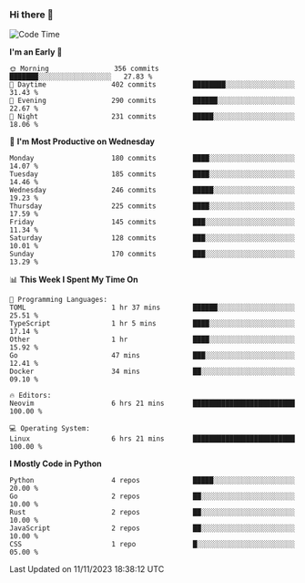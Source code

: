 ### Hi there 👋
<!--START_SECTION:waka-->
![Code Time](http://img.shields.io/badge/Code%20Time-200%20hrs%2042%20mins-blue)

**I'm an Early 🐤** 

```text
🌞 Morning                356 commits         ███████░░░░░░░░░░░░░░░░░░   27.83 % 
🌆 Daytime                402 commits         ████████░░░░░░░░░░░░░░░░░   31.43 % 
🌃 Evening                290 commits         ██████░░░░░░░░░░░░░░░░░░░   22.67 % 
🌙 Night                  231 commits         █████░░░░░░░░░░░░░░░░░░░░   18.06 % 
```
📅 **I'm Most Productive on Wednesday** 

```text
Monday                   180 commits         ████░░░░░░░░░░░░░░░░░░░░░   14.07 % 
Tuesday                  185 commits         ████░░░░░░░░░░░░░░░░░░░░░   14.46 % 
Wednesday                246 commits         █████░░░░░░░░░░░░░░░░░░░░   19.23 % 
Thursday                 225 commits         ████░░░░░░░░░░░░░░░░░░░░░   17.59 % 
Friday                   145 commits         ███░░░░░░░░░░░░░░░░░░░░░░   11.34 % 
Saturday                 128 commits         ███░░░░░░░░░░░░░░░░░░░░░░   10.01 % 
Sunday                   170 commits         ███░░░░░░░░░░░░░░░░░░░░░░   13.29 % 
```


📊 **This Week I Spent My Time On** 

```text
💬 Programming Languages: 
TOML                     1 hr 37 mins        ██████░░░░░░░░░░░░░░░░░░░   25.51 % 
TypeScript               1 hr 5 mins         ████░░░░░░░░░░░░░░░░░░░░░   17.14 % 
Other                    1 hr                ████░░░░░░░░░░░░░░░░░░░░░   15.92 % 
Go                       47 mins             ███░░░░░░░░░░░░░░░░░░░░░░   12.41 % 
Docker                   34 mins             ██░░░░░░░░░░░░░░░░░░░░░░░   09.10 % 

🔥 Editors: 
Neovim                   6 hrs 21 mins       █████████████████████████   100.00 % 

💻 Operating System: 
Linux                    6 hrs 21 mins       █████████████████████████   100.00 % 
```

**I Mostly Code in Python** 

```text
Python                   4 repos             █████░░░░░░░░░░░░░░░░░░░░   20.00 % 
Go                       2 repos             ██░░░░░░░░░░░░░░░░░░░░░░░   10.00 % 
Rust                     2 repos             ██░░░░░░░░░░░░░░░░░░░░░░░   10.00 % 
JavaScript               2 repos             ██░░░░░░░░░░░░░░░░░░░░░░░   10.00 % 
CSS                      1 repo              █░░░░░░░░░░░░░░░░░░░░░░░░   05.00 % 
```




 Last Updated on 11/11/2023 18:38:12 UTC
<!--END_SECTION:waka-->

<!--
**YoganshSharma/YoganshSharma** is a ✨ _special_ ✨ repository because its `README.md` (this file) appears on your GitHub profile.

Here are some ideas to get you started:

- 🔭 I’m currently working on ...
- 🌱 I’m currently learning ...
- 👯 I’m looking to collaborate on ...
- 🤔 I’m looking for help with ...
- 💬 Ask me about ...
- 📫 How to reach me: ...
- 😄 Pronouns: ...
- ⚡ Fun fact: ...
-->
